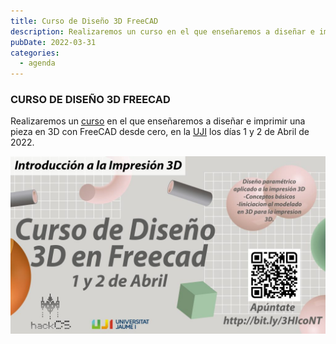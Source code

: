 ```yaml
---
title: Curso de Diseño 3D FreeCAD
description: Realizaremos un curso en el que enseñaremos a diseñar e imprimir una pieza en 3D con FreeCAD desde cero, en la UJI los días 1 y 2 de Abril de 2022.
pubDate: 2022-03-31
categories:
  - agenda
---
```


### CURSO DE DISEÑO 3D FREECAD

Realizaremos un [curso](bit.ly/3HIcoNT) en el que enseñaremos a diseñar e imprimir una pieza en 3D con FreeCAD desde cero, en la [UJI]((https://www.google.es/maps/place/Universitat+Jaume+I/@39.9902105,-0.0511631,14z/data=!4m6!3m5!1s0xd5ffe0fca9b5147:0x1368bf53b3a7fb3f!8m2!3d39.9943481!4d-0.0702147!16zL20vMDg0dGNk?coh=164777&entry=tt&shorturl=1)) los días 1 y 2 de Abril de 2022.

 ![](images/5259437-v3-banner-1-1024x576.jpg)
